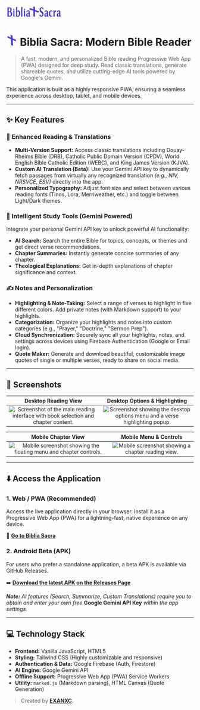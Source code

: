 # <img src="./Sancta.svg" width="150">
# <img src="./favicon.svg" width="30"> Biblia Sacra: Modern Bible Reader

> A fast, modern, and personalized Bible reading Progressive Web App (PWA) designed for deep study. Read classic translations, generate shareable quotes, and utilize cutting-edge AI tools powered by Google's Gemini.

This application is built as a highly responsive PWA, ensuring a seamless experience across desktop, tablet, and mobile devices.

---

## ✨ Key Features

### 📖 Enhanced Reading & Translations

*   **Multi-Version Support:** Access classic translations including Douay-Rheims Bible (DRB), Catholic Public Domain Version (CPDV), World English Bible Catholic Edition (WEBC), and King James Version (KJVA).
*   **Custom AI Translation (Beta):** Use your Gemini API key to dynamically fetch passages from virtually any recognized translation *(e.g., NIV, NRSVCE, ESV)* directly into the app.
*   **Personalized Typography:** Adjust font size and select between various reading fonts (Tinos, Lora, Merriweather, etc.) and toggle between Light/Dark themes.

### 🧠 Intelligent Study Tools (Gemini Powered)

Integrate your personal Gemini API key to unlock powerful AI functionality:
*   **AI Search:** Search the entire Bible for topics, concepts, or themes and get direct verse recommendations.
*   **Chapter Summaries:** Instantly generate concise summaries of any chapter.
*   **Theological Explanations:** Get in-depth explanations of chapter significance and context.

### ✍️ Notes and Personalization

*   **Highlighting & Note-Taking:** Select a range of verses to highlight in five different colors. Add private notes (with Markdown support) to your highlights.
*   **Categorization:** Organize your highlights and notes into custom categories (e.g., "Prayer," "Doctrine," "Sermon Prep").
*   **Cloud Synchronization:** Securely sync all your highlights, notes, and settings across devices using Firebase Authentication (Google or Email login).
*   **Quote Maker:** Generate and download beautiful, customizable image quotes of single or multiple verses, ready to share on social media.

---

## 📸 Screenshots

| Desktop Reading View | Desktop Options & Highlighting |
| :---: | :---: |
| <img src="./ss-pc1.jpg" alt="Screenshot of the main reading interface with book selection and chapter content." width="100%"> | <img src="./ss-pc2.jpg" alt="Screenshot showing the desktop options menu and a verse highlighting popup." width="100%"> |

| Mobile Chapter View | Mobile Menu & Controls |
| :---: | :---: |
| <img src="./ss-mobile.svg" alt="Mobile screenshot showing the floating menu and chapter controls." width="100%"> | <img src="./ss-mobile.jpg" alt="Mobile screenshot showing a chapter reading view." width="100%"> |

---

## ⬇️ Access the Application

### 1. Web / PWA (Recommended)

Access the live application directly in your browser. Install it as a Progressive Web App (PWA) for a lightning-fast, native experience on any device.

🔗 **[Go to Biblia Sacra](https://bibliasacra.web.app)**

### 2. Android Beta (APK)

For users who prefer a standalone application, a beta APK is available via GitHub Releases.

➡️ **[Download the latest APK on the Releases Page](https://github.com/YourUsername/YourRepoName/releases)**

***Note:*** *AI features (Search, Summarize, Custom Translations) require you to obtain and enter your own free* **Google Gemini API Key** *within the app settings.*

---

## 💻 Technology Stack

*   **Frontend:** Vanilla JavaScript, HTML5
*   **Styling:** Tailwind CSS (Highly customizable and responsive)
*   **Authentication & Data:** Google Firebase (Auth, Firestore)
*   **AI Engine:** Google Gemini API
*   **Offline Support:** Progressive Web App (PWA) Service Workers
*   **Utility:** `marked.js` (Markdown parsing), HTML Canvas (Quote Generation)

> Created by **[EXANXC](https://x.com/exanxc)**.
